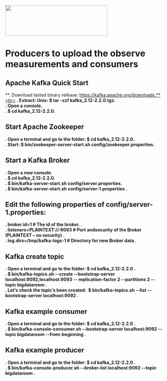 <a href="https://kafka.apache.org/"><img src="https://kafka.apache.org/images/logo.png" width="325" height="97"></a><br>

# Producers to upload the observe measurements and consumers <br>

## Apache Kafka Quick Start <br>

**.	Download lasted binary reléase: https://kafka.apache.org/downloads.**<br>
**.	Extract: Unix: $ tar -xzf kafka_2.12-2.2.0.tgz.**<br>
**.	Open a console.**<br>
**.	$ cd kafka_2.12-2.2.0.**<br>


## Start Apache Zookeeper

**.	Open a terminal and go to the folder: $ cd kafka_2.12-2.2.0.**<br>
**.	Start: $ bin/zookeeper-server-start.sh config/zookeeper.properties.**<br>



## Start a Kafka Broker

**.	Open a new console.**<br>
**.	$ cd kafka_2.12-2.2.0.**<br>
**.	$ bin/kafka-server-start.sh config/server.properties.**<br>
**.	$ bin/kafka-server-start.sh config/server-1.properties .**<br>

## Edit the following properties of config/server-1.properties:

**.	broker.id=1 # The id of the broker. .**<br>
**.	listeners=PLAINTEXT://:9093 # Port andsecurity of the Broker (PLAINTEXT – no security) .**<br>
**. log.dirs=/tmp/kafka-logs-1 # Directory for new Broker data .**<br>


## Kafka create topic

**.	Open a terminal and go to the folder: $ cd kafka_2.12-2.2.0 .**<br>
**.	$ bin/kafka-topics.sh --create --bootstrap-server localhost:9092,localhost:9093 -- replication-factor 2 --partitions 2 --topic 
bigdataroom .**<br>
**.	Let’s check the topic’s been created:  $ bin/kafka-topics.sh --list --bootstrap-server localhost:9092 .**<br>


## Kafka example consumer 

**.	Open a terminal and go to the folder: $ cd kafka_2.12-2.2.0 .**<br>
**.	$ bin/kafka-console-consumer.sh --bootstrap-server localhost:9092 --topic bigdataroom --from-beginning .**<br>


## Kafka example producer 

**.	Open a terminal and go to the folder: $ cd kafka_2.12-2.2.0 .**<br>
**.	$ bin/kafka-console-producer.sh --broker-list localhost:9092 --topic bigdataroom .**<br>
